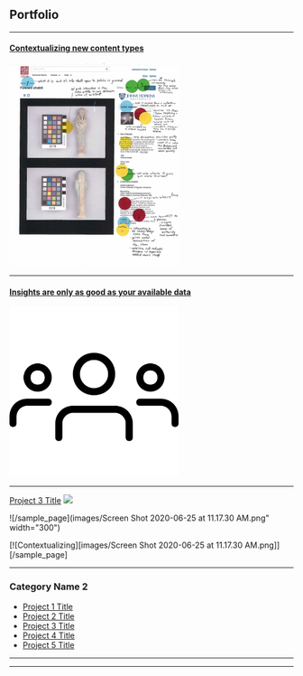 ## Portfolio

---

#### [Contextualizing new content types](/sample_page)
<img src="images/Screen Shot 2020-06-25 at 11.17.30 AM.png" width="300">

---
#### [Insights are only as good as your available data](/recruiting_strategy)
<img src="images/group.png" width="300"> 

---
[Project 3 Title](http://example.com/)
<img src="images/dummy_thumbnail.jpg?raw=true"/>

![/sample_page](images/Screen Shot 2020-06-25 at 11.17.30 AM.png" width="300")

[![Contextualizing][images/Screen Shot 2020-06-25 at 11.17.30 AM.png]][/sample_page]


---

### Category Name 2

- [Project 1 Title](http://example.com/)
- [Project 2 Title](http://example.com/)
- [Project 3 Title](http://example.com/)
- [Project 4 Title](http://example.com/)
- [Project 5 Title](http://example.com/)

---




---
